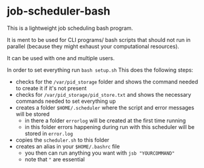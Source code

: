 # job-scheduler-bash
This is a lightweight job scheduling bash program.

It is ment to be used for CLI programs/ bash scripts that should not run in parallel (because they might exhaust your computational resources).

It can be used with one and multiple users.


In order to set everything run `bash setup.sh`
This does the following steps:
*  checks for the `/var/pid_storage` folder and shows the command needed to create it if it's not present
*  checks for `/var/pid_storage/pid_store.txt` and shows the necessary commands needed to set everything up
*  creates a folder `$HOME/.scheduler` where the script and error messages will be stored
   * in there a folder `errorlog` will be created at the first time running
   * in this folder errors happening during run with this scheduler will be stored in `error.log`
*  copies the `scheduler.sh` to this folder
*  creates an alias in your `$HOME/.bashrc` file
   *  you then can run anything you want with `jsb "YOURCOMMAND"`
   *  note that `"` are essential
